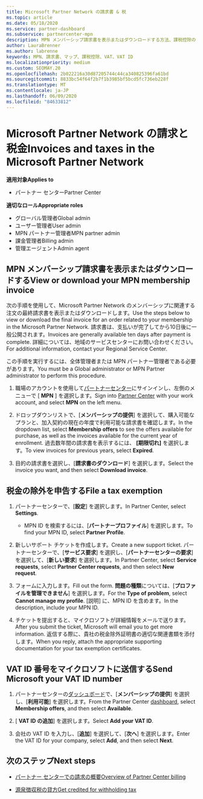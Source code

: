 ```yaml
---
title: Microsoft Partner Network の請求書 & 税
ms.topic: article
ms.date: 05/18/2020
ms.service: partner-dashboard
ms.subservice: partnercenter-mpn
description: MPN メンバーシップ請求書を表示またはダウンロードする方法、課税控除のファイル方法、および Microsoft の VAT ID 番号を送信する方法について説明します。
author: LauraBrenner
ms.author: labrenne
keywords: MPN、請求書、マップ、課税控除、VAT、VAT ID
ms.localizationpriority: medium
ms.custom: SEOMAY.20
ms.openlocfilehash: 2b022216a30d87205744c44ca340825396fa61bd
ms.sourcegitcommit: 8833bc54f64f2b7f1b3985bf5bcd5fc736eb228f
ms.translationtype: MT
ms.contentlocale: ja-JP
ms.lasthandoff: 06/09/2020
ms.locfileid: "84633812"
---
```

# <a name="invoices-and-taxes-in-the-microsoft-partner-network"></a><span data-ttu-id="55d27-104">Microsoft Partner Network の請求と税金</span><span class="sxs-lookup"><span data-stu-id="55d27-104">Invoices and taxes in the Microsoft Partner Network</span></span>

<span data-ttu-id="55d27-105">**適用対象**</span><span class="sxs-lookup"><span data-stu-id="55d27-105">**Applies to**</span></span>

- <span data-ttu-id="55d27-106">パートナー センター</span><span class="sxs-lookup"><span data-stu-id="55d27-106">Partner Center</span></span>

<span data-ttu-id="55d27-107">**適切なロール**</span><span class="sxs-lookup"><span data-stu-id="55d27-107">**Appropriate roles**</span></span>

- <span data-ttu-id="55d27-108">グローバル管理者</span><span class="sxs-lookup"><span data-stu-id="55d27-108">Global admin</span></span>
- <span data-ttu-id="55d27-109">ユーザー管理者</span><span class="sxs-lookup"><span data-stu-id="55d27-109">User admin</span></span>
- <span data-ttu-id="55d27-110">MPN パートナー管理者</span><span class="sxs-lookup"><span data-stu-id="55d27-110">MPN partner admin</span></span>
- <span data-ttu-id="55d27-111">課金管理者</span><span class="sxs-lookup"><span data-stu-id="55d27-111">Billing admin</span></span>
- <span data-ttu-id="55d27-112">管理エージェント</span><span class="sxs-lookup"><span data-stu-id="55d27-112">Admin agent</span></span>

## <a name="view-or-download-your-mpn-membership-invoice"></a><span data-ttu-id="55d27-113">MPN メンバーシップ請求書を表示またはダウンロードする</span><span class="sxs-lookup"><span data-stu-id="55d27-113">View or download your MPN membership invoice</span></span>

<span data-ttu-id="55d27-114">次の手順を使用して、Microsoft Partner Network のメンバーシップに関連する注文の最終請求書を表示またはダウンロードします。</span><span class="sxs-lookup"><span data-stu-id="55d27-114">Use the steps below to view or download the final invoice for an order related to your membership in the Microsoft Partner Network.</span></span> <span data-ttu-id="55d27-115">請求書は、支払いが完了してから10日後に一般公開されます。</span><span class="sxs-lookup"><span data-stu-id="55d27-115">Invoices are generally available ten days after payment is complete.</span></span> <span data-ttu-id="55d27-116">詳細については、地域のサービスセンターにお問い合わせください。</span><span class="sxs-lookup"><span data-stu-id="55d27-116">For additional information, contact your Regional Service Center.</span></span>  

<span data-ttu-id="55d27-117">この手順を実行するには、全体管理者または MPN パートナー管理者である必要があります。</span><span class="sxs-lookup"><span data-stu-id="55d27-117">You must be a Global administrator or MPN Partner administrator to perform this procedure.</span></span> 

1.  <span data-ttu-id="55d27-118">職場のアカウントを使用して[パートナーセンター](https://partner.microsoft.com/dashboard/home)にサインインし、左側のメニューで [ **MPN** ] を選択します。</span><span class="sxs-lookup"><span data-stu-id="55d27-118">Sign into [Partner Center](https://partner.microsoft.com/dashboard/home) with your work account, and select **MPN** on the left menu.</span></span>

4.  <span data-ttu-id="55d27-119">ドロップダウンリストで、[**メンバーシップの提供**] を選択して、購入可能なプランと、加入契約の現在の年度で利用可能な請求書を確認します。</span><span class="sxs-lookup"><span data-stu-id="55d27-119">In the dropdown list, select **Membership offers** to see the offers available for purchase, as well as the invoices available for the current year of enrollment.</span></span> <span data-ttu-id="55d27-120">過去数年間の請求書を表示するには、 **[期限切れ]** を選択します。</span><span class="sxs-lookup"><span data-stu-id="55d27-120">To view invoices for previous years, select **Expired**.</span></span>

6.  <span data-ttu-id="55d27-121">目的の請求書を選択し、[**請求書のダウンロード**] を選択します。</span><span class="sxs-lookup"><span data-stu-id="55d27-121">Select the invoice you want, and then select **Download invoice**.</span></span> 

## <a name="file-a-tax-exemption"></a><span data-ttu-id="55d27-122">税金の除外を申告する</span><span class="sxs-lookup"><span data-stu-id="55d27-122">File a tax exemption</span></span>

1.  <span data-ttu-id="55d27-123">パートナーセンターで、[**設定**] を選択します。</span><span class="sxs-lookup"><span data-stu-id="55d27-123">In Partner Center, select **Settings**.</span></span>
    - <span data-ttu-id="55d27-124">MPN ID を検索するには、[**パートナープロファイル**] を選択します。</span><span class="sxs-lookup"><span data-stu-id="55d27-124">To find your MPN ID, select **Partner Profile**.</span></span>

2.  <span data-ttu-id="55d27-125">新しいサポート チケットを作成します。</span><span class="sxs-lookup"><span data-stu-id="55d27-125">Create a new support ticket.</span></span> <span data-ttu-id="55d27-126">パートナーセンターで、[**サービス要求**] を選択し、[**パートナーセンターの要求**] を選択して、[**新しい要求**] を選択します。</span><span class="sxs-lookup"><span data-stu-id="55d27-126">In Partner Center, select **Service requests**, select **Partner Center requests**, and then select **New request**.</span></span>

3.  <span data-ttu-id="55d27-127">フォームに入力します。</span><span class="sxs-lookup"><span data-stu-id="55d27-127">Fill out the form.</span></span> <span data-ttu-id="55d27-128">**問題の種類**については、[**プロファイルを管理できません**] を選択します。</span><span class="sxs-lookup"><span data-stu-id="55d27-128">For the **Type of problem**, select **Cannot manage my profile**.</span></span> <span data-ttu-id="55d27-129">[説明] に、MPN ID を含めます。</span><span class="sxs-lookup"><span data-stu-id="55d27-129">In the description, include your MPN ID.</span></span>

4.  <span data-ttu-id="55d27-130">チケットを提出すると、マイクロソフトが詳細情報をメールで送ります。</span><span class="sxs-lookup"><span data-stu-id="55d27-130">After you submit the ticket, Microsoft will email you to get more information.</span></span> <span data-ttu-id="55d27-131">返信する際に、貴社の税金除外証明書の適切な関連書類を添付します。</span><span class="sxs-lookup"><span data-stu-id="55d27-131">When you reply, attach the appropriate supporting documentation for your tax exemption certificates.</span></span>

## <a name="send-microsoft-your-vat-id-number"></a><span data-ttu-id="55d27-132">VAT ID 番号をマイクロソフトに送信する</span><span class="sxs-lookup"><span data-stu-id="55d27-132">Send Microsoft your VAT ID number</span></span>

1.  <span data-ttu-id="55d27-133">パートナーセンターの[ダッシュボード](https://partner.microsoft.com/dashboard/home)で、[**メンバーシップの提供**] を選択し、[**利用可能**] を選択します。</span><span class="sxs-lookup"><span data-stu-id="55d27-133">From the Partner Center [dashboard](https://partner.microsoft.com/dashboard/home), select **Membership offers**, and then select **Available**.</span></span> 

2.  <span data-ttu-id="55d27-134">[ **VAT ID の追加**] を選択します。</span><span class="sxs-lookup"><span data-stu-id="55d27-134">Select **Add your VAT ID**.</span></span> 

3.  <span data-ttu-id="55d27-135">会社の VAT ID を入力し、[**追加**] を選択して、[**次へ**] を選択します。</span><span class="sxs-lookup"><span data-stu-id="55d27-135">Enter the VAT ID for your company, select **Add**, and then select **Next**.</span></span> 

## <a name="next-steps"></a><span data-ttu-id="55d27-136">次のステップ</span><span class="sxs-lookup"><span data-stu-id="55d27-136">Next steps</span></span>

- [<span data-ttu-id="55d27-137">パートナー センターでの請求の概要</span><span class="sxs-lookup"><span data-stu-id="55d27-137">Overview of Partner Center billing</span></span>](billing-basics.md)

- [<span data-ttu-id="55d27-138">源泉徴収税の貸方</span><span class="sxs-lookup"><span data-stu-id="55d27-138">Get credited for withholding tax</span></span>](withholding-tax-credit-form.md)